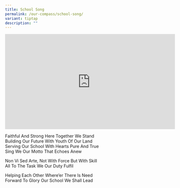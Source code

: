 ```yaml
---
title: School Song
permalink: /our-compass/school-song/
variant: tiptap
description: ""
---
```

<div class="iframe-wrapper">
<iframe height="315" width="560" allowfullscreen="true" frameborder="0" src="https://www.youtube.com/embed/WBua1lwCJew?si=xlzLE0JScPikwqSe"></iframe>
</div>
<p>Faithful And Strong Here Together We Stand
<br>Building Our Future With Youth Of Our Land
<br>Serving Our School With Hearts Pure And True
<br>Sing We Our Motto That Echoes Anew</p>
<p>Non Vi Sed Arte, Not With Force But With Skill
<br>All To The Task We Our Duty Fulfil</p>
<p>Helping Each Other Where’er There Is Need
<br>Forward To Glory Our School We Shall Lead</p>
<p></p>